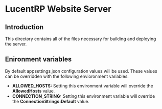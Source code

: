 ﻿# LucentRP Website Server
## Introduction
This directory contains all of the files necessary for building and deploying the server.

## Enironment variables
By default appsettings.json configuration values will be used. These values can be overridden with the following envioronment variables:

- **ALLOWED_HOSTS:** Setting this environment variable will override the **AllowedHosts** value.
- **CONNECTION_STRING:** Setting this environment variable will override the **ConnectionStrings:Default** value.